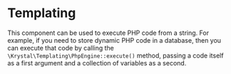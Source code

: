 Templating
==========

This component can be used to execute PHP code from a string. For example, if you need to store dynamic PHP code in a database, then you can execute 
that code by calling the `\Krystal\Templating\PhpEngine::execute()` method, passing a code itself as a first argument and a collection of variables as a second.